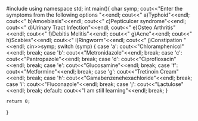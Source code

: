 #include<iostream>
using namespace std;
int main(){
    char symp;
    cout<<"Enter the symptoms from the following options "<<endl;
    cout<<" a)Typhoid"<<endl;
    cout<<" b)Amoebiasis"<<endl;
    cout<<" c)Pepticulcer syndrome"<<endl;
    cout<<" d)Urinary Tract Infection"<<endl;
    cout<<" e)Osteo Arthritis"<<endl;
    cout<<" f)Debitis Melitis"<<endl;
    cout<<" g)Acne"<<endl;
    cout<<" h)Scabies"<<endl;
    cout<<" i)Ringworm"<<endl;
    cout<<" j)Constipation "<<endl;
    cin>>symp;
    switch (symp)
    {
    case 'a':
        cout<<"Chloramphenicol"<<endl;
        break;
    case 'b':
        cout<<"Metronidazole"<<endl;
        break;
     case 'c':
        cout<<"Pantropazole"<<endl;
        break;
     case 'd':
        cout<<"Ciprofloxacin"<<endl;
        break;
     case 'e':
        cout<<"Glucosamine"<<endl;
        break;
     case 'f':
        cout<<"Metformine"<<endl;
        break;
     case 'g':
        cout<<"Tretinoin Cream"<<endl;
        break;
     case 'h':
        cout<<"Gamabenzenehexachloride"<<endl;
        break;
     case 'i':
        cout<<"Fluconazole"<<endl;
        break;
     case 'j':
        cout<<"Lactulose"<<endl;
        break;
    default:
    cout<<"I am still learning"<<endl;
        break;
    }

    return 0;
}
